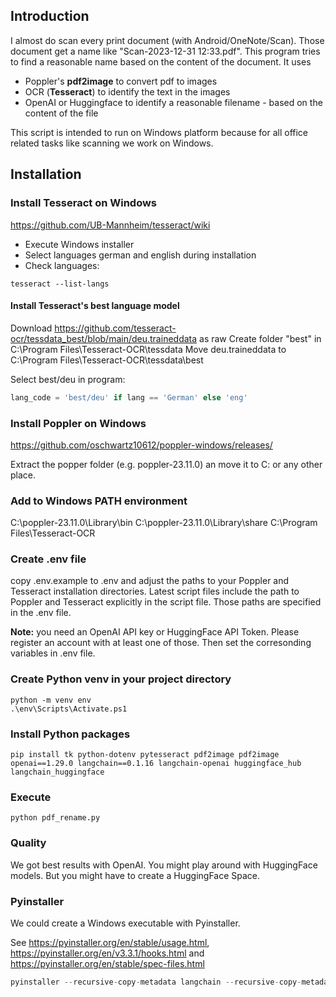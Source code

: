 ## Introduction
I almost do scan every print document (with Android/OneNote/Scan). Those document get a name like "Scan-2023-12-31 12:33.pdf".
This program tries to find a reasonable name based on the content of the document.
It uses 
- Poppler's **pdf2image** to convert pdf to images
- OCR (**Tesseract**) to identify the text in the images
- OpenAI or Huggingface to identify a reasonable filename - based on the content of the file

This script is intended to run on Windows platform because for all office related tasks like scanning we work on Windows.


## Installation

### Install Tesseract on Windows

https://github.com/UB-Mannheim/tesseract/wiki

- Execute Windows installer
- Select languages german and english during installation
- Check languages:
```shell
tesseract --list-langs
```

#### Install Tesseract's best language model

Download https://github.com/tesseract-ocr/tessdata_best/blob/main/deu.traineddata as raw
Create folder "best" in C:\Program Files\Tesseract-OCR\tessdata
Move deu.traineddata to C:\Program Files\Tesseract-OCR\tessdata\best

Select best/deu in program:

```python
lang_code = 'best/deu' if lang == 'German' else 'eng'
```

### Install Poppler on Windows

https://github.com/oschwartz10612/poppler-windows/releases/

Extract the popper folder (e.g. poppler-23.11.0) an move it to C: or any other place.


### Add to Windows PATH environment

C:\poppler-23.11.0\Library\bin
C:\poppler-23.11.0\Library\share
C:\Program Files\Tesseract-OCR

### Create .env file

copy .env.example to .env and adjust the paths to your Poppler and Tesseract installation directories.
Latest script files include the path to Poppler and Tesseract explicitly in the script file.
Those paths are specified in the .env file.

**Note:** you need an OpenAI API key or HuggingFace API Token. Please register an account with at least one of those. Then set the corresonding variables in .env file.

### Create Python venv in your project directory

```shell
python -m venv env
.\env\Scripts\Activate.ps1
```

### Install Python packages


```shell
pip install tk python-dotenv pytesseract pdf2image pdf2image openai==1.29.0 langchain==0.1.16 langchain-openai huggingface_hub langchain_huggingface
```
### Execute

```
python pdf_rename.py
```


### Quality

We got best results with OpenAI. You might play around with HuggingFace models.
But you might have to create a HuggingFace Space.

### Pyinstaller

We could create a Windows executable with Pyinstaller.

See https://pyinstaller.org/en/stable/usage.html, https://pyinstaller.org/en/v3.3.1/hooks.html and https://pyinstaller.org/en/stable/spec-files.html


```python
pyinstaller --recursive-copy-metadata langchain --recursive-copy-metadata openai --recursive-copy-metadata langchain_huggingface --recursive-copy-metadata langchain_huggingface --recursive-copy-metadata langchain-openai  pdf_rename.py
```
